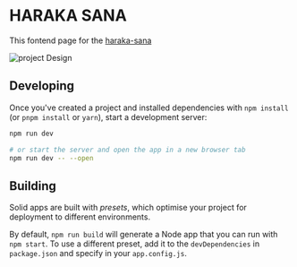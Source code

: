 # HARAKA SANA

This fontend page for the [haraka-sana](https://github.com/kimutaiRop/haraka-sana/)

![project Design](https://github.com/kimutaiRop/haraka-sana-fontend/blob/main/home.png)

## Developing

Once you've created a project and installed dependencies with `npm install` (or `pnpm install` or `yarn`), start a development server:

```bash
npm run dev

# or start the server and open the app in a new browser tab
npm run dev -- --open
```

## Building

Solid apps are built with _presets_, which optimise your project for deployment to different environments.

By default, `npm run build` will generate a Node app that you can run with `npm start`. To use a different preset, add it to the `devDependencies` in `package.json` and specify in your `app.config.js`.
